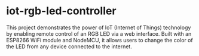 # iot-rgb-led-controller
This project demonstrates the power of IoT (Internet of Things) technology by enabling remote control of an RGB LED via a web interface. Built with an ESP8266 WiFi module and NodeMCU, it allows users to change the color of the LED from any device connected to the internet.
